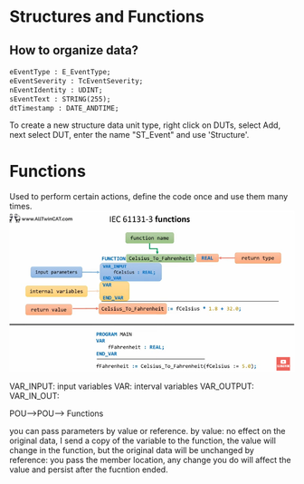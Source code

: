# Structures and Functions

## How to organize data?
```
eEventType : E_EventType;
eEventSeverity : TcEventSeverity;
nEventIdentity : UDINT;
sEventText : STRING(255);
dtTimestamp : DATE_ANDTIME;
```

To create a new structure data unit type, right click on DUTs, select Add, next select DUT, enter the name "ST_Event" and use 'Structure'.

# Functions
Used to perform certain actions, define the code once and use them many times. 
![functions.png](/beckhoff/imgs/functions.png)

VAR_INPUT: input variables
VAR: interval variables
VAR_OUTPUT: 
VAR_IN_OUT: 

POU-->POU--> Functions

you can pass parameters by value or reference. 
by value: no effect on the original data, I send a copy of the variable to the function, the value will change in the function, but the original data will be unchanged
by reference: you pass the member location, any change you do will affect the value and persist after the fucntion ended. 
